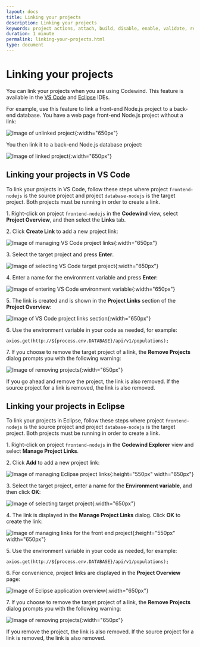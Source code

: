 ```yaml
---
layout: docs
title: Linking your projects
description: Linking your projects
keywords: project actions, attach, build, disable, enable, validate, refresh, link, linking your projects, VS Code, Eclipse
duration: 1 minute
permalink: linking-your-projects.html
type: document
---
```


# Linking your projects

You can link your projects when you are using Codewind. This feature is available in the [VS Code](#linking-your-projects-in-vs-code) and [Eclipse](#linking-your-projects-in-eclipse) IDEs.

For example, use this feature to link a front-end Node.js project to a back-end database. You have a web page front-end Node.js project without a link:

![Image of unlinked project](images/linking-feature/unlinked_project.png){:width="650px"}

You then link it to a back-end Node.js database project:

![Image of linked project](images/linking-feature/linked_project.png){:width="650px"}

## Linking your projects in VS Code

To link your projects in VS Code, follow these steps where project `frontend-nodejs` is the source project and project `database-nodejs` is the target project. Both projects must be running in order to create a link.

1\. Right-click on project `frontend-nodejs` in the **Codewind** view, select **Project Overview**, and then select the **Links** tab.

2\. Click **Create Link** to add a new project link:

![Image of managing VS Code project links](images/linking-feature/vscode_add_project_link.png){:width="650px"}

3\. Select the target project and press **Enter**. 

![Image of selecting VS Code target project](images/linking-feature/vscode_select_target_project.png){:width="650px"}

4\. Enter a name for the environment variable and press **Enter**:

![Image of entering VS Code environment variable](images/linking-feature/vscode_enter_environment_variable.png){:width="650px"}

5\. The link is created and is shown in the **Project Links** section of the **Project Overview**:

![Image of VS Code project links section](images/linking-feature/vscode_manage_project_links_step_4.png){:width="650px"}

6\. Use the environment variable in your code as needed, for example:

`axios.get(http://${process.env.DATABASE}/api/v1/populations);`

7\. If you choose to remove the target project of a link, the **Remove Projects** dialog prompts you with the following warning:

![Image of removing projects](images/linking-feature/vscode_remove_projects.png){:width="650px"}

If you go ahead and remove the project, the link is also removed. If the source project for a link is removed, the link is also removed.

## Linking your projects in Eclipse

To link your projects in Eclipse, follow these steps where project `frontend-nodejs` is the source project and project `database-nodejs` is the target project. Both projects must be running in order to create a link.

1\. Right-click on project `frontend-nodejs` in the **Codewind Explorer** view and select **Manage Project Links**.

2\. Click **Add** to add a new project link:

![Image of managing Eclipse project links](images/linking-feature/eclipse_manage_project_links.png){:height="550px" width="650px"}

3\. Select the target project, enter a name for the **Environment variable**, and then click **OK**:

![Image of selecting target project](images/linking-feature/eclipse_add_project_link.png){:width="650px"}

4\. The link is displayed in the **Manage Project Links** dialog. Click **OK** to create the link:

![Image of managing links for the front end project](images/linking-feature/eclipse_manage_project_links_step_4.png){:height="550px" width="650px"}

5\. Use the environment variable in your code as needed, for example:

`axios.get(http://${process.env.DATABASE}/api/v1/populations);`

6\. For convenience, project links are displayed in the **Project Overview** page:

![Image of Eclipse application overview](images/linking-feature/eclipse_application_overview.png){:width="650px"}

7\. If you choose to remove the target project of a link, the **Remove Projects** dialog prompts you with the following warning:

![Image of removing projects](images/linking-feature/eclipse_remove_projects.png){:width="650px"}

If you remove the project, the link is also removed. If the source project for a link is removed, the link is also removed.
